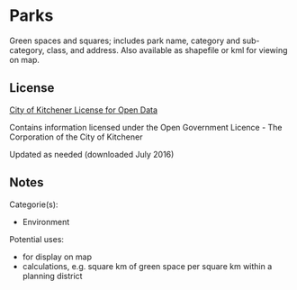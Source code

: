 # Parks
Green spaces and squares; includes park name, category and sub-category, class, and address.
Also available as shapefile or kml for viewing on map. 
## License
[City of Kitchener License for Open Data](https://www.kitchener.ca/en/insidecityhall/Open-data-license.asp) 

Contains information licensed under the Open Government Licence - The Corporation of the City of Kitchener

Updated as needed (downloaded July 2016)

## Notes
Categorie(s):

* Environment

Potential uses:

* for display on map 
* calculations, e.g. square km of green space per square km within a planning district
